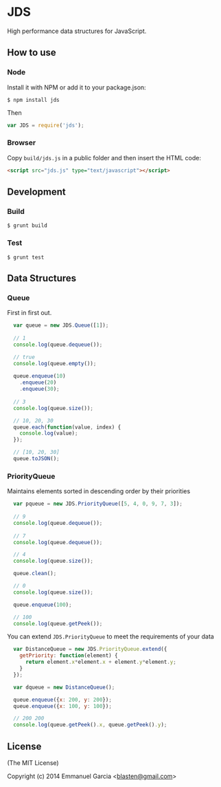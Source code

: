 # JDS

High performance data structures for JavaScript.

## How to use
### Node

Install it with NPM or add it to your package.json:

```
$ npm install jds
```

Then

```js
var JDS = require('jds');
```

### Browser

Copy ``build/jds.js`` in a public folder and then insert the HTML code:

```html
<script src="jds.js" type="text/javascript"></script>
```

## Development
### Build
```
$ grunt build
```

### Test
```
$ grunt test
```

## Data Structures
### Queue

First in first out.

```js
  var queue = new JDS.Queue([1]);
  
  // 1
  console.log(queue.dequeue());

  // true
  console.log(queue.empty());
  
  queue.enqueue(10)
    .enqueue(20)
    .enqueue(30);
  
  // 3
  console.log(queue.size());

  // 10, 20, 30
  queue.each(function(value, index) {
    console.log(value);
  });

  // [10, 20, 30]
  queue.toJSON();
```

### PriorityQueue

Maintains elements sorted in descending order by their priorities

```js
  var pqueue = new JDS.PriorityQueue([5, 4, 0, 9, 7, 3]);
  
  // 9
  console.log(queue.dequeue());
  
  // 7
  console.log(queue.dequeue());

  // 4
  console.log(queue.size());

  queue.clean();

  // 0
  console.log(queue.size());

  queue.enqueue(100);

  // 100
  console.log(queue.getPeek());
```

You can extend ``JDS.PriorityQueue`` to meet the requirements of your data

```js
  var DistanceQueue = new JDS.PriorityQueue.extend({
    getPriority: function(element) {
      return element.x*element.x + element.y*element.y;
    }
  });

  var dqueue = new DistanceQueue();

  queue.enqueue({x: 200, y: 200});
  queue.enqueue({x: 100, y: 100});

  // 200 200
  console.log(queue.getPeek().x, queue.getPeek().y);
```

## License

(The MIT License)

Copyright (c) 2014 Emmanuel Garcia &lt;blasten@gmail.com&gt;
